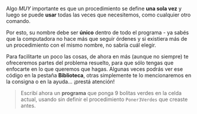 Algo _MUY_ importante es que un procedimiento se define **una sola vez** y luego se puede **usar** todas las veces que necesitemos, como cualquier otro comando. 

Por esto, su nombre debe ser **único** dentro de todo el programa - ya sabés que la computadora no hace más que seguir órdenes y si existiera más de un procedimiento con el mismo nombre, no sabría cuál elegir.

Para facilitarte un poco las cosas, de ahora en más (aunque no siempre) te ofreceremos partes del problema resuelto, para que sólo tengas que enfocarte en lo que queremos que hagas. Algunas veces podrás ver ese código en la pestaña **Biblioteca**, otras simplemente te lo mencionaremos en la consigna o en la ayuda... ¡prestá atención!

> Escribí ahora un **programa** que ponga 9 bolitas verdes en la celda actual, usando sin definir el procedimiento `Poner3Verdes` que creaste antes.